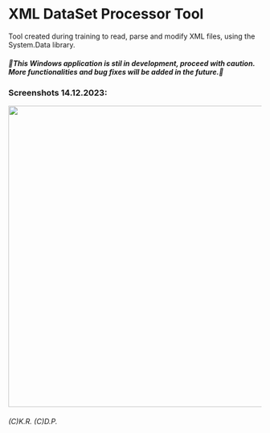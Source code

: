<h1>XML DataSet Processor Tool</h1>
<p> Tool created during training to read, parse and modify XML files, using the System.Data library. </p>
<h5>
  <p> 🔴This Windows application is stil in development, proceed with caution. More functionalities and bug fixes will be added in the future.🔴</p>
</h5>
<h3>
  <p>Screenshots 14.12.2023: </p>
  <img src="https://i.ibb.co/cNvmMJy/logo.png" width=600>
</h3>
<h6>(C)K.R. (C)D.P.
